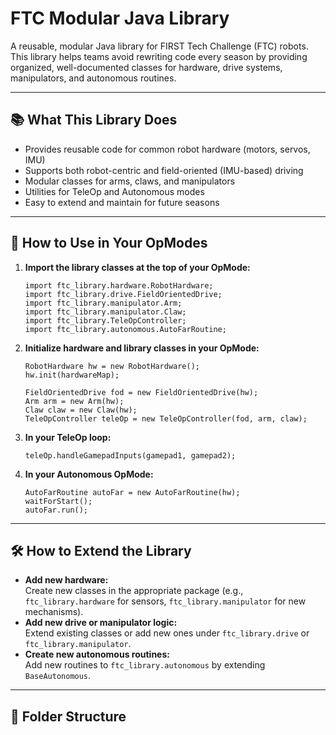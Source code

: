 # FTC Modular Java Library

A reusable, modular Java library for FIRST Tech Challenge (FTC) robots.  
This library helps teams avoid rewriting code every season by providing organized, well-documented classes for hardware, drive systems, manipulators, and autonomous routines.

---

## 📚 What This Library Does

- Provides reusable code for common robot hardware (motors, servos, IMU)
- Supports both robot-centric and field-oriented (IMU-based) driving
- Modular classes for arms, claws, and manipulators
- Utilities for TeleOp and Autonomous modes
- Easy to extend and maintain for future seasons

---

## 🚀 How to Use in Your OpModes

1. **Import the library classes at the top of your OpMode:**
    ```
    import ftc_library.hardware.RobotHardware;
    import ftc_library.drive.FieldOrientedDrive;
    import ftc_library.manipulator.Arm;
    import ftc_library.manipulator.Claw;
    import ftc_library.TeleOpController;
    import ftc_library.autonomous.AutoFarRoutine;
    ```

2. **Initialize hardware and library classes in your OpMode:**
    ```
    RobotHardware hw = new RobotHardware();
    hw.init(hardwareMap);

    FieldOrientedDrive fod = new FieldOrientedDrive(hw);
    Arm arm = new Arm(hw);
    Claw claw = new Claw(hw);
    TeleOpController teleOp = new TeleOpController(fod, arm, claw);
    ```

3. **In your TeleOp loop:**
    ```
    teleOp.handleGamepadInputs(gamepad1, gamepad2);
    ```

4. **In your Autonomous OpMode:**
    ```
    AutoFarRoutine autoFar = new AutoFarRoutine(hw);
    waitForStart();
    autoFar.run();
    ```

---

## 🛠️ How to Extend the Library

- **Add new hardware:**  
  Create new classes in the appropriate package (e.g., `ftc_library.hardware` for sensors, `ftc_library.manipulator` for new mechanisms).
- **Add new drive or manipulator logic:**  
  Extend existing classes or add new ones under `ftc_library.drive` or `ftc_library.manipulator`.
- **Create new autonomous routines:**  
  Add new routines to `ftc_library.autonomous` by extending `BaseAutonomous`.

---

## 📁 Folder Structure

